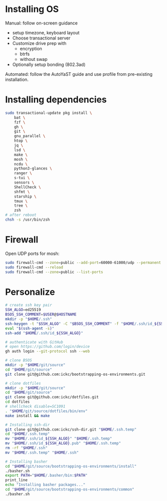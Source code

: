 # Installing OS

Manual: follow on-screen guidance

- setup timezone, keyboard layout
- Choose transactional server
- Customize drive prep with
    - encryption
    - btrfs
    - without swap
- Optionally setup bonding (802.3ad)

Automated: follow the AutoYaST guide and use profile from pre-existing installation.

# Installing dependencies

```bash
sudo transactional-update pkg install \
    bat \
    fzf \
    gh \
    git \
    gnu_parallel \
    htop \
    jq \
    lsd \
    make \
    mosh \
    ncdu \
    python3-glances \
    ranger \
    s-tui \
    sensors \
    ShellCheck \
    shfmt \
    starship \
    tmux \
    tree \
    zsh
# after reboot
chsh -s /usr/bin/zsh
```

# Firewall

Open UDP ports for mosh:

```bash
sudo firewall-cmd --zone=public --add-port=60000-61000/udp --permanent
sudo firewall-cmd --reload
sudo firewall-cmd --zone=public --list-ports
```

# Personalize

```bash
# create ssh key pair
SSH_ALGO=ed25519
BSOS_SSH_COMMENT=$USER@$HOSTNAME
mkdir -p "$HOME/.ssh"
ssh-keygen -t "$SSH_ALGO" -C "$BSOS_SSH_COMMENT" -f "$HOME/.ssh/id_${SSH_ALGO}"
eval "$(ssh-agent -s)"
ssh-add "$HOME/.ssh/id_${SSH_ALGO}"

# authenticate with GitHub
# open https://github.com/login/device
gh auth login --git-protocol ssh --web

# clone BSOS
mkdir -p "$HOME/git/source"
cd "$HOME/git/source"
git clone git@github.com:ickc/bootstrapping-os-environments.git

# clone dotfiles
mkdir -p "$HOME/git/source"
cd "$HOME/git/source"
git clone git@github.com:ickc/dotfiles.git
cd dotfiles
# shellcheck disable=SC1091
. "$HOME/git/source/dotfiles/bin/env"
make install && make

# Installing ssh-dir
git clone git@github.com:ickc/ssh-dir.git "$HOME/.ssh.temp"
cd "$HOME/.ssh.temp"
mv "$HOME/.ssh/id_${SSH_ALGO}" "$HOME/.ssh.temp"
mv "$HOME/.ssh/id_${SSH_ALGO}.pub" "$HOME/.ssh.temp"
rm -rf "$HOME/.ssh"
mv "$HOME/.ssh.temp" "$HOME/.ssh"

# Installing basher
cd "$HOME/git/source/bootstrapping-os-environments/install"
./basher.sh
export PATH="$HOME/.basher/bin:$PATH"
print_line
echo "Installing basher packages..."
cd "$HOME/git/source/bootstrapping-os-environments/common"
./basher.sh
```
